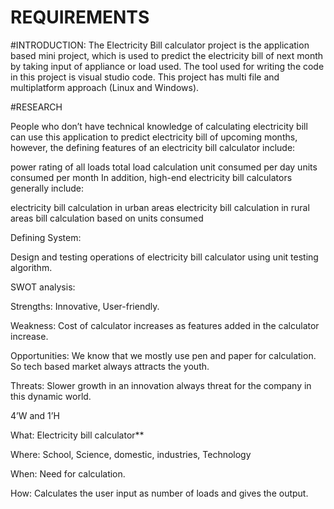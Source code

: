 # REQUIREMENTS

#INTRODUCTION: The Electricity Bill calculator project is the application based mini project, which is used to predict the electricity bill of next month by taking input of appliance or load used. The tool used for writing the code in this project is visual studio code. This project has multi file and multiplatform approach (Linux and Windows).

#RESEARCH

People who don’t have technical knowledge of calculating electricity bill can use this application to predict electricity bill of upcoming months, however, the defining features of an electricity bill calculator include:

power rating of all loads
total load calculation
unit consumed per day
units consumed per month
In addition, high-end electricity bill calculators generally include:

electricity bill calculation in urban areas
electricity bill calculation in rural areas
bill calculation based on units consumed

Defining System:

Design and testing operations of electricity bill calculator using unit testing algorithm.

SWOT analysis:

Strengths: Innovative, User-friendly.

Weakness: Cost of calculator increases as features added in the calculator increase.

Opportunities: We know that we mostly use pen and paper for calculation. So tech based market always attracts the youth.

Threats: Slower growth in an innovation always threat for the company in this dynamic world.

4’W and 1’H

What: Electricity bill calculator**

Where: School, Science, domestic, industries, Technology

When: Need for calculation.

How: Calculates the user input as number of loads and gives the output.


